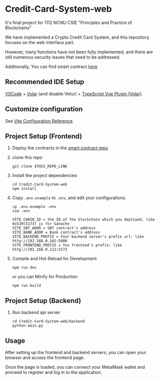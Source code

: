 # Credit-Card-System-web

It's final project for 1112 NCNU CSIE "Principles and Practice of Blockchains"

We have implemented a Crypto Credit Card System, and this repository focuses on the web interface part.

However, many functions have not been fully implemented, and there are still numerous security issues that need to be addressed.

Additionally, You can find smart contract [here](https://github.com/snsd0805/Credit-Card-System-smartcontract)

## Recommended IDE Setup

[VSCode](https://code.visualstudio.com/) + [Volar](https://marketplace.visualstudio.com/items?itemName=Vue.volar) (and disable Vetur) + [TypeScript Vue Plugin (Volar)](https://marketplace.visualstudio.com/items?itemName=Vue.vscode-typescript-vue-plugin).

## Customize configuration

See [Vite Configuration Reference](https://vitejs.dev/config/).

## Project Setup (Frontend)

1. Deploy the contracts in the [smart contract repo](https://github.com/snsd0805/Credit-Card-System-smartcontract)
2. clone this repo
    ```
    git clone $THIS_REPO_LINK
    ```
3. Install the project dependencies
    ```
    cd Credit-Card-System-web
    npm install
    ```
4. Copy `.env.example` to `.env`, and edit your configurations.
    ```
    cp .env.example .env
    vim .env
    ```

    ```
    VITE_CHAIN_ID = the ID of the blockchain which you deployed, like 0x539(5173) is for Ganache
    VITE_SBT_ADDR = SBT contract's address
    VITE_BANK_ADDR = Bank contract's address
    VITE_BACKEND_PREFIX = Your backend server's prefix url: like http://192.168.0.102:5000
    VITE_FRONTEND_PREFIX = You frontend's prefix: like http://192.168.0.112:5173
    ```
5. Compile and Hot-Reload for Development
    ```
    npm run dev
    ```

    or you can Minify for Production

    ```
    npm run build
    ```

## Project Setup (Backend)

1. Run backend api server
    ```
    cd Credit-Card-System-web/backend
    python main.py
    ```

## Usage

After setting up the frontend and backend servers, you can open your browser and access the frontend page.

Once the page is loaded, you can connect your MetaMask wallet and proceed to register and log in to the application.
